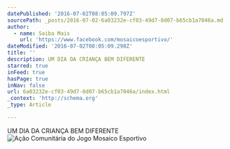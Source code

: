 ```yaml
---
datePublished: '2016-07-02T08:05:09.797Z'
sourcePath: _posts/2016-07-02-6a03232e-cf03-49d7-8d07-b65cb1a7046a.md
author:
  - name: Saiba Mais
    url: 'https://www.facebook.com/mosaicoesportivo/'
dateModified: '2016-07-02T08:05:09.298Z'
title: ''
description: UM DIA DA CRIANÇA BEM DIFERENTE
starred: true
inFeed: true
hasPage: true
inNav: false
url: 6a03232e-cf03-49d7-8d07-b65cb1a7046a/index.html
_context: 'http://schema.org'
_type: Article

---
```

UM DIA DA CRIANÇA BEM DIFERENTE
![Ação Comunitária do Jogo Mosaico Esportivo](https://s3-us-west-2.amazonaws.com/the-grid-img/p/f64f1176fe9c2529e3fefdfa180bb57748202b90.jpg)